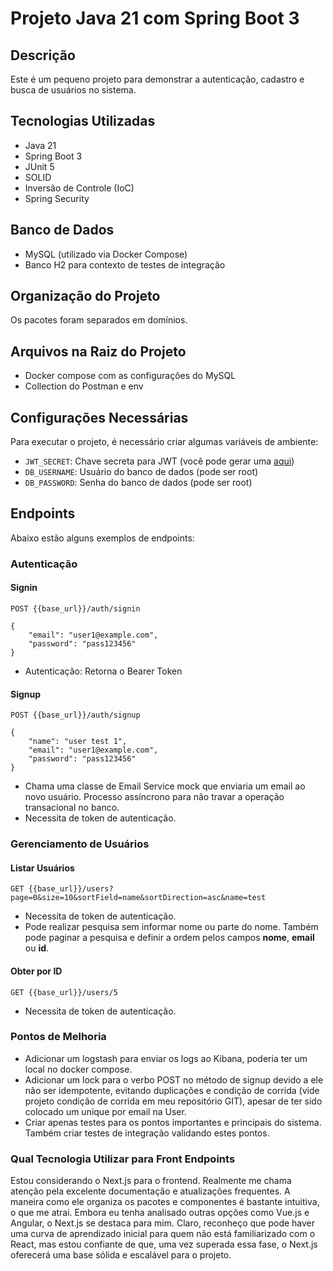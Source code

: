 # Projeto Java 21 com Spring Boot 3

## Descrição
Este é um pequeno projeto para demonstrar a autenticação, cadastro e busca de usuários no sistema.

## Tecnologias Utilizadas
- Java 21
- Spring Boot 3
- JUnit 5
- SOLID
- Inversão de Controle (IoC)
- Spring Security

## Banco de Dados
- MySQL (utilizado via Docker Compose)
- Banco H2 para contexto de testes de integração

## Organização do Projeto
Os pacotes foram separados em domínios.

## Arquivos na Raiz do Projeto
- Docker compose com as configurações do MySQL
- Collection do Postman e env

## Configurações Necessárias
Para executar o projeto, é necessário criar algumas variáveis de ambiente:
- `JWT_SECRET`: Chave secreta para JWT (você pode gerar uma [aqui](https://www.devglan.com/online-tools/hmac-sha256-online?ref=blog.tericcabrel.com))
- `DB_USERNAME`: Usuário do banco de dados (pode ser root)
- `DB_PASSWORD`: Senha do banco de dados (pode ser root)

## Endpoints
Abaixo estão alguns exemplos de endpoints:


### Autenticação

#### Signin

```
POST {{base_url}}/auth/signin

{
    "email": "user1@example.com",
    "password": "pass123456"
}
```

- Autenticação: Retorna o Bearer Token

#### Signup

```
POST {{base_url}}/auth/signup

{
    "name": "user test 1",
    "email": "user1@example.com",
    "password": "pass123456"
}
```

- Chama uma classe de Email Service mock que enviaria um email ao novo usuário. Processo assíncrono para não travar a operação transacional no banco.
- Necessita de token de autenticação.

### Gerenciamento de Usuários

#### Listar Usuários

```
GET {{base_url}}/users?page=0&size=10&sortField=name&sortDirection=asc&name=test
```

- Necessita de token de autenticação.
- Pode realizar pesquisa sem informar nome ou parte do nome. Também pode paginar a pesquisa e definir a ordem pelos campos **nome**, **email** ou **id**.

#### Obter por ID

```
GET {{base_url}}/users/5
```

- Necessita de token de autenticação.

### Pontos de Melhoria

- Adicionar um logstash para enviar os logs ao Kibana, poderia ter um local no docker compose.
- Adicionar um lock para o verbo POST no método de signup devido a ele não ser idempotente, evitando duplicações e condição de corrida (vide projeto condição de corrida em meu repositório GIT), apesar de ter sido colocado um unique por email na User.
- Criar apenas testes para os pontos importantes e principais do sistema. Também criar testes de integração validando estes pontos.

### Qual Tecnologia Utilizar para Front Endpoints

Estou considerando o Next.js para o frontend. Realmente me chama atenção pela excelente documentação e atualizações frequentes. A maneira como ele organiza os pacotes e componentes é bastante intuitiva, o que me atrai. Embora eu tenha analisado outras opções como Vue.js e Angular, o Next.js se destaca para mim. Claro, reconheço que pode haver uma curva de aprendizado inicial para quem não está familiarizado com o React, mas estou confiante de que, uma vez superada essa fase, o Next.js oferecerá uma base sólida e escalável para o projeto.